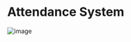<h1>Attendance System</h1>

![image](https://user-images.githubusercontent.com/35005761/147646769-2f240dc2-9a7c-48ca-acca-a36645ae07af.png)
